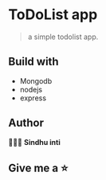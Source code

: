 # ToDoList app
> a simple todolist app.

## Build with
- Mongodb
- nodejs
- express

## Author
👩🏻‍💻 **Sindhu inti**

## Give me a ⭐